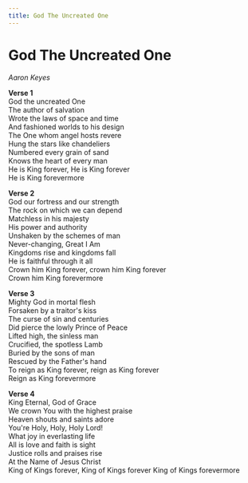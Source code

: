 ```yaml
---
title: God The Uncreated One
---
```


# God The Uncreated One

_Aaron Keyes_

**Verse 1**  
God the uncreated One  
The author of salvation  
Wrote the laws of space and time  
And fashioned worlds to his design  
The One whom angel hosts revere  
Hung the stars like chandeliers  
Numbered every grain of sand  
Knows the heart of every man  
He is King forever, He is King forever  
He is King forevermore

**Verse 2**  
God our fortress and our strength  
The rock on which we can depend  
Matchless in his majesty  
His power and authority  
Unshaken by the schemes of man  
Never-changing, Great I Am  
Kingdoms rise and kingdoms fall  
He is faithful through it all  
Crown him King forever, crown him King forever  
Crown him King forevermore

**Verse 3**  
Mighty God in mortal flesh  
Forsaken by a traitor's kiss  
The curse of sin and centuries  
Did pierce the lowly Prince of Peace  
Lifted high, the sinless man  
Crucified, the spotless Lamb  
Buried by the sons of man  
Rescued by the Father's hand  
To reign as King forever, reign as King forever  
Reign as King forevermore

**Verse 4**  
King Eternal, God of Grace  
We crown You with the highest praise  
Heaven shouts and saints adore  
You're Holy, Holy, Holy Lord!  
What joy in everlasting life  
All is love and faith is sight  
Justice rolls and praises rise  
At the Name of Jesus Christ  
King of Kings forever, King of Kings forever 
King of Kings forevermore